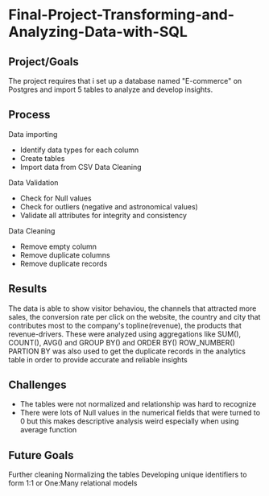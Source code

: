# Final-Project-Transforming-and-Analyzing-Data-with-SQL

## Project/Goals
The project requires that i set up a database named "E-commerce" on Postgres and import 5 tables to analyze and develop insights.
## Process
Data importing
 - Identify data types for each column
 - Create tables
 - Import data from CSV
Data Cleaning

Data Validation
 - Check for Null values
 - Check for outliers (negative and astronomical values)
 - Validate all attributes for integrity and consistency

Data Cleaning
 - Remove empty column
 - Remove duplicate columns
 - Remove duplicate records

## Results
The data is able to show visitor behaviou, the channels that attracted more sales, the conversion rate per click on the website, the country and city that contributes most to the company's topline(revenue), the products that revenue-drivers.
These were analyzed using aggregations like SUM(), COUNT(), AVG() and GROUP BY() and ORDER BY()
ROW_NUMBER() PARTION BY was also used to get the duplicate records in the analytics table in order to provide accurate and reliable insights

## Challenges 
- The tables were not normalized and relationship was hard to recognize
- There were lots of Null values in the numerical fields that were turned to 0 but this makes descriptive analysis weird especially when using average function


## Future Goals
Further cleaning
Normalizing the tables
Developing unique identifiers to form 1:1 or One:Many relational models
